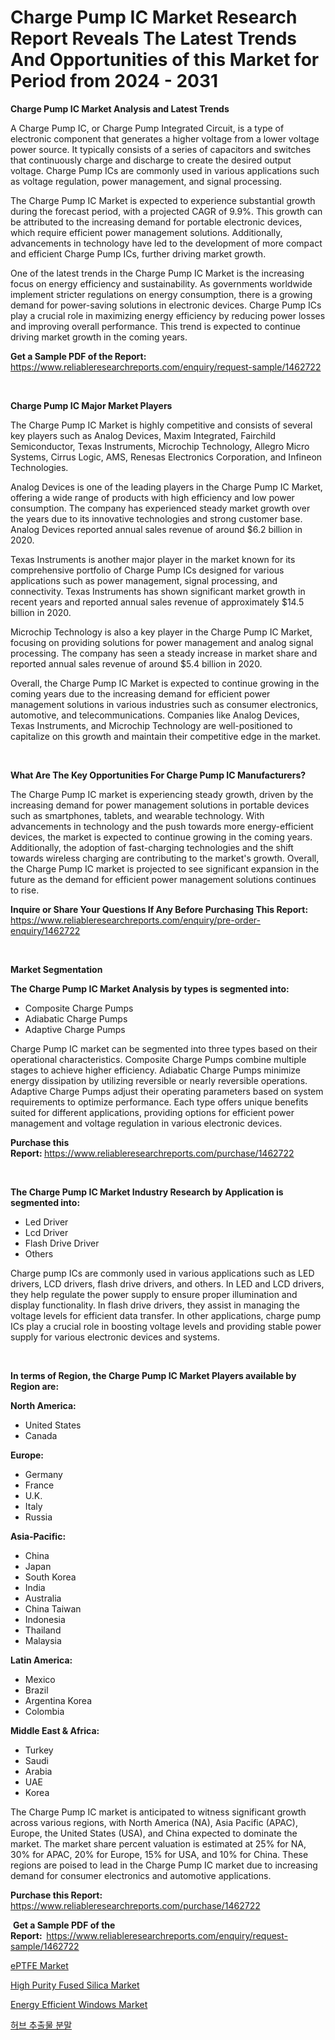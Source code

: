 <p><h1>Charge Pump IC Market Research Report Reveals The Latest Trends And Opportunities of this Market for Period from 2024 - 2031</h1></p><p><strong>Charge Pump IC Market Analysis and Latest Trends</strong></p>
<p><p>A Charge Pump IC, or Charge Pump Integrated Circuit, is a type of electronic component that generates a higher voltage from a lower voltage power source. It typically consists of a series of capacitors and switches that continuously charge and discharge to create the desired output voltage. Charge Pump ICs are commonly used in various applications such as voltage regulation, power management, and signal processing.</p><p>The Charge Pump IC Market is expected to experience substantial growth during the forecast period, with a projected CAGR of 9.9%. This growth can be attributed to the increasing demand for portable electronic devices, which require efficient power management solutions. Additionally, advancements in technology have led to the development of more compact and efficient Charge Pump ICs, further driving market growth.</p><p>One of the latest trends in the Charge Pump IC Market is the increasing focus on energy efficiency and sustainability. As governments worldwide implement stricter regulations on energy consumption, there is a growing demand for power-saving solutions in electronic devices. Charge Pump ICs play a crucial role in maximizing energy efficiency by reducing power losses and improving overall performance. This trend is expected to continue driving market growth in the coming years.</p></p>
<p><strong>Get a Sample PDF of the Report:&nbsp;</strong> <a href="https://www.reliableresearchreports.com/enquiry/request-sample/1462722">https://www.reliableresearchreports.com/enquiry/request-sample/1462722</a></p>
<p>&nbsp;</p>
<p><strong>Charge Pump IC Major Market Players</strong></p>
<p><p>The Charge Pump IC Market is highly competitive and consists of several key players such as Analog Devices, Maxim Integrated, Fairchild Semiconductor, Texas Instruments, Microchip Technology, Allegro Micro Systems, Cirrus Logic, AMS, Renesas Electronics Corporation, and Infineon Technologies.</p><p>Analog Devices is one of the leading players in the Charge Pump IC Market, offering a wide range of products with high efficiency and low power consumption. The company has experienced steady market growth over the years due to its innovative technologies and strong customer base. Analog Devices reported annual sales revenue of around $6.2 billion in 2020.</p><p>Texas Instruments is another major player in the market known for its comprehensive portfolio of Charge Pump ICs designed for various applications such as power management, signal processing, and connectivity. Texas Instruments has shown significant market growth in recent years and reported annual sales revenue of approximately $14.5 billion in 2020.</p><p>Microchip Technology is also a key player in the Charge Pump IC Market, focusing on providing solutions for power management and analog signal processing. The company has seen a steady increase in market share and reported annual sales revenue of around $5.4 billion in 2020.</p><p>Overall, the Charge Pump IC Market is expected to continue growing in the coming years due to the increasing demand for efficient power management solutions in various industries such as consumer electronics, automotive, and telecommunications. Companies like Analog Devices, Texas Instruments, and Microchip Technology are well-positioned to capitalize on this growth and maintain their competitive edge in the market.</p></p>
<p>&nbsp;</p>
<p><strong>What Are The Key Opportunities For Charge Pump IC Manufacturers?</strong></p>
<p><p>The Charge Pump IC market is experiencing steady growth, driven by the increasing demand for power management solutions in portable devices such as smartphones, tablets, and wearable technology. With advancements in technology and the push towards more energy-efficient devices, the market is expected to continue growing in the coming years. Additionally, the adoption of fast-charging technologies and the shift towards wireless charging are contributing to the market's growth. Overall, the Charge Pump IC market is projected to see significant expansion in the future as the demand for efficient power management solutions continues to rise.</p></p>
<p><strong>Inquire or Share Your Questions If Any Before Purchasing This Report:</strong> <a href="https://www.reliableresearchreports.com/enquiry/pre-order-enquiry/1462722">https://www.reliableresearchreports.com/enquiry/pre-order-enquiry/1462722</a></p>
<p>&nbsp;</p>
<p><strong>Market Segmentation</strong></p>
<p><strong>The Charge Pump IC Market Analysis by types is segmented into:</strong></p>
<p><ul><li>Composite Charge Pumps</li><li>Adiabatic Charge Pumps</li><li>Adaptive Charge Pumps</li></ul></p>
<p><p>Charge Pump IC market can be segmented into three types based on their operational characteristics. Composite Charge Pumps combine multiple stages to achieve higher efficiency. Adiabatic Charge Pumps minimize energy dissipation by utilizing reversible or nearly reversible operations. Adaptive Charge Pumps adjust their operating parameters based on system requirements to optimize performance. Each type offers unique benefits suited for different applications, providing options for efficient power management and voltage regulation in various electronic devices.</p></p>
<p><strong>Purchase this Report:&nbsp;</strong><a href="https://www.reliableresearchreports.com/purchase/1462722">https://www.reliableresearchreports.com/purchase/1462722</a></p>
<p>&nbsp;</p>
<p><strong>The Charge Pump IC Market Industry Research by Application is segmented into:</strong></p>
<p><ul><li>Led Driver</li><li>Lcd Driver</li><li>Flash Drive Driver</li><li>Others</li></ul></p>
<p><p>Charge pump ICs are commonly used in various applications such as LED drivers, LCD drivers, flash drive drivers, and others. In LED and LCD drivers, they help regulate the power supply to ensure proper illumination and display functionality. In flash drive drivers, they assist in managing the voltage levels for efficient data transfer. In other applications, charge pump ICs play a crucial role in boosting voltage levels and providing stable power supply for various electronic devices and systems.</p></p>
<p>&nbsp;</p>
<p><strong>In terms of Region, the Charge Pump IC Market Players available by Region are:</strong></p>
<p>
    <p> <strong> North America: </strong>
        <ul>
            <li>United States</li>
            <li>Canada</li>
        </ul>
        </p> 
    <p> <strong> Europe: </strong>
        <ul>
            <li>Germany</li>
            <li>France</li>
            <li>U.K.</li>
            <li>Italy</li>
            <li>Russia</li>
        </ul>
        </p> 
    <p> <strong> Asia-Pacific: </strong>
        <ul>
            <li>China</li>
            <li>Japan</li>
            <li>South Korea</li>
            <li>India</li>
            <li>Australia</li>
            <li>China Taiwan</li>
            <li>Indonesia</li>
            <li>Thailand</li>
            <li>Malaysia</li>
        </ul>
        </p> 
    <p> <strong> Latin America: </strong>
        <ul>
            <li>Mexico</li>
            <li>Brazil</li>
            <li>Argentina Korea</li>
            <li>Colombia</li>
        </ul>
        </p> 
    <p> <strong> Middle East & Africa: </strong>
        <ul>
            <li>Turkey</li>
            <li>Saudi</li>
            <li>Arabia</li>
            <li>UAE</li>
            <li>Korea</li>
        </ul>
    </p>
    </p>
<p><p>The Charge Pump IC market is anticipated to witness significant growth across various regions, with North America (NA), Asia Pacific (APAC), Europe, the United States (USA), and China expected to dominate the market. The market share percent valuation is estimated at 25% for NA, 30% for APAC, 20% for Europe, 15% for USA, and 10% for China. These regions are poised to lead in the Charge Pump IC market due to increasing demand for consumer electronics and automotive applications.</p></p>
<p><strong>Purchase this Report: </strong><a href="https://www.reliableresearchreports.com/purchase/1462722">https://www.reliableresearchreports.com/purchase/1462722</a></p>
<p>&nbsp;<strong>Get a Sample PDF of the Report:&nbsp;&nbsp;</strong><a href="https://www.reliableresearchreports.com/enquiry/request-sample/1462722">https://www.reliableresearchreports.com/enquiry/request-sample/1462722</a></p>
<p><strong></strong></p>
<p><p><a href="https://mire-aunt-385.notion.site/ePTFE-Market-Research-Report-Reveals-The-Latest-Trends-And-Opportunities-of-this-Market-for-Period-f-6e4d3af69aef4b2a9ebbd5c4d9b00d37">ePTFE Market</a></p><p><a href="https://butternut-bug-553.notion.site/High-Purity-Fused-Silica-Market-Centers-on-Aspects-such-as-Market-Growth-Market-Share-Market-Oppor-3af7ef0215ff41428521d1549149ec32">High Purity Fused Silica Market</a></p><p><a href="https://view.publitas.com/reportprime-1/energy-efficient-windows-market-analysis-examines-its-scope-on-growth-opportunities-and-forecasted-trends-spanning-from-2024-to-2031/">Energy Efficient Windows Market</a></p><p><a href="https://github.com/xvz497517413/Market-Research-Report-List-1/blob/main/85883029167.md">허브 추출물 분말</a></p></p>